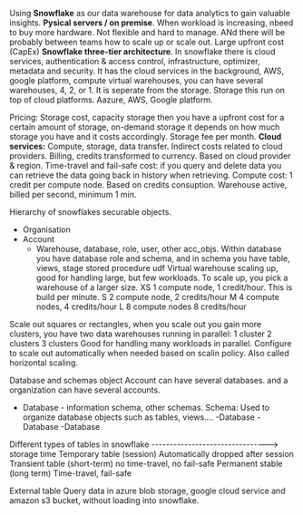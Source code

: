 Using **Snowflake** as our data warehouse for data analytics to gain valuable insights. 
**Pysical servers / on premise**. When workload is increasing, nbeed to buy more hardware. Not flexible and hard to manage. ANd there will be probably between teams how to scale up or scale out. Large upfront cost (CapEx)
**Snowflake three-tier architecture**. In snowflake there is cloud services, authentication & access control, infrastructure, optimizer, metadata and security. It has the cloud services in the background, AWS, google platform, 
compute virtual warehouses, you can have several warehouses, 4, 2, or 1. It is seperate from the storage.
Storage this run on top of cloud platforms. Aazure, AWS, Google platform.

Pricing: Storage cost, capacity storage then you have a upfront cost for a certain amount of storage, on-demand storage it depends on how much storage you have and it costs accordingly. Storage fee per month. **Cloud services:** Compute, storage, data transfer. Indirect costs related to cloud providers. Billing, credits transformed to currency. Based on cloud provider & region.
Time-travel and fail-safe cost: if you query and delete data you can retrieve the data going back in history when retrieving.
Compute cost:
1 credit per compute node. Based on credits consuption. Warehouse active, billed per second, minimum 1 min.

Hierarchy of snowflakes securable objects.
- Organisation
- Account
    - Warehouse, database, role, user, other acc_objs.
Within database you have database role and schema, and in schema you have table, views, stage stored procedure udf
Virtual warehouse scaling up, good for handling large, but few workloads. To scale up, you pick a warehouse of a larger size.
XS 1 compute node, 1 credit/hour. This is build per minute.
S 2 compute node, 2 credits/hour
M 4 compute nodes, 4 credits/hour
L 8 compute nodes 8 credits/hour

Scale out squares or rectangles, when you scale out you gain more clusters, you have two data warehouses running in parallel:
1 cluster
2 clusters
3 clusters
Good for handling many workloads in parallel. Configure to scale out automatically when needed based on scalin policy. Also called horizontal scaling.

Database and schemas object
Account can have several databases. and a organization can have several accounts.
- Database - information schema, other schemas. Schema: Used to organize database objects such as tables, views....
-Database
-Database
-Database

Different types of tables in snowflake
--------------------------------> storage time
Temporary table (session)
Automatically dropped after session
Transient table (short-term)
no time-travel, no fail-safe
Permanent stable (long term)
Time-travel, fail-safe

External table
Query data in azure blob storage, google cloud service and amazon s3 bucket, without loading into snowflake.